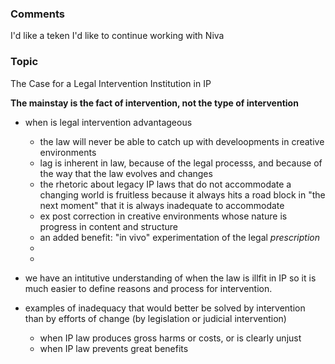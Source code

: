 ### Comments
I'd like a teken
I'd like to continue working with Niva

### Topic

The Case for a Legal Intervention Institution in IP

**The mainstay is the fact of intervention, not the type of intervention**

* when is legal intervention advantageous
    * the law will never be able to catch up with develoopments in creative environments
    * lag is inherent in law, because of the legal processs, and because of the way that the law evolves and changes
    * the rhetoric about legacy IP laws that do not accommodate a changing world is fruitless because it always hits a road block in "the next moment" that it is always inadequate to accommodate
    * ex post correction in creative environments whose nature is progress in content and structure
    * an added benefit: "in vivo" experimentation of the legal *prescription*
    * 
    * 
    
* we have an intitutive understanding of when the law is illfit in IP so it is much easier to define reasons and process for intervention. 

* examples of inadequacy that would better be solved by intervention than by efforts of change (by legislation or judicial intervention)
    * when IP law produces gross harms or costs, or is clearly unjust
    * when IP law prevents great benefits
